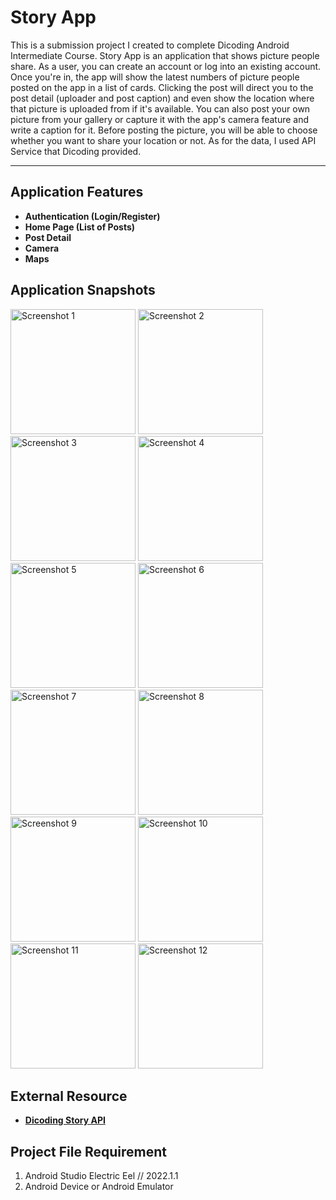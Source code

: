 # Story App
This is a submission project I created to complete Dicoding Android Intermediate Course. Story App is an application that shows picture people share. As a user, you can create an account or log into an existing account. Once you're in, the app will show the latest numbers of picture people posted on the app in a list of cards. Clicking the post will direct you to the post detail (uploader and post caption) and even show the location where that picture is uploaded from if it's available. You can also post your own picture from your gallery or capture it with the app's camera feature and write a caption for it. Before posting the picture, you will be able to choose whether you want to share your location or not. As for the data, I used API Service that Dicoding provided.

---

## Application Features
- **Authentication (Login/Register)**
- **Home Page (List of Posts)**
- **Post Detail**
- **Camera**
- **Maps**

## Application Snapshots
<img src="https://github.com/axlrxlr/StoryApp/assets/125959065/25900470-4413-4e9b-8d4e-71eede920b99" alt="Screenshot 1" width="200">
<img src="https://github.com/axlrxlr/StoryApp/assets/125959065/c6a34050-bc8d-476b-880a-30d90e0d72f1" alt="Screenshot 2" width="200">
<img src="https://github.com/axlrxlr/StoryApp/assets/125959065/9171b729-4d9c-4ea7-843e-5f5972330bcf" alt="Screenshot 3" width="200">
<img src="https://github.com/axlrxlr/StoryApp/assets/125959065/8378a024-14c7-486e-9027-5a3745dc8967" alt="Screenshot 4" width="200">
<img src="https://github.com/axlrxlr/StoryApp/assets/125959065/cd937f94-79b3-42f0-afa0-d8c27860d585" alt="Screenshot 5" width="200">
<img src="https://github.com/axlrxlr/StoryApp/assets/125959065/5cccb1e3-ce42-4125-8429-6409701baf8d" alt="Screenshot 6" width="200">
<img src="https://github.com/axlrxlr/StoryApp/assets/125959065/6a3cbbd6-b910-47e8-9a76-ecbdc37a8a20" alt="Screenshot 7" width="200">
<img src="https://github.com/axlrxlr/StoryApp/assets/125959065/7704ed94-0e84-49cf-a1cd-3d629171d7b0" alt="Screenshot 8" width="200">
<img src="https://github.com/axlrxlr/StoryApp/assets/125959065/772d9b9a-e2e2-4fc2-a5f3-8ea95c6c9f72" alt="Screenshot 9" width="200">
<img src="https://github.com/axlrxlr/StoryApp/assets/125959065/90166c47-39e8-4c05-acf7-c3df6b435231" alt="Screenshot 10" width="200">
<img src="https://github.com/axlrxlr/StoryApp/assets/125959065/77136b58-3847-4921-bb6d-3320069273d5" alt="Screenshot 11" width="200">
<img src="https://github.com/axlrxlr/StoryApp/assets/125959065/21e9b758-d525-4760-be3a-97d83ac937ba" alt="Screenshot 12" width="200">


## External Resource
- **[Dicoding Story API](https://story-api.dicoding.dev/v1/)**

## Project File Requirement
1. Android Studio Electric Eel // 2022.1.1
2. Android Device or Android Emulator
